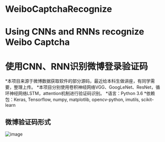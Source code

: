 # WeiboCaptchaRecognize
# Using CNNs and RNNs recognize Weibo  Captcha
# 使用CNN、RNN识别微博登录验证码
*本项目来源于微博数据获取软件的部分源码，最近给本科生做讲座，有同学需要，整理上传。
*本项目分别使用卷积神经网络VGG、GoogLeNet、ResNet，循环神经网络LSTM，attention机制进行验证码识别。
*语言：Python 3.6
*依赖包：Keras, Tensorflow, numpy, matplotlib, opencv-python, imutils, scikit-learn

## 微博验证码形式
![image](https://github.com/xukunxkxk/WeiboCaptchaRecognize/tree/master/model/6pAVy.jpg)

